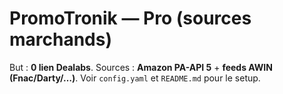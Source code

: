 # PromoTronik — Pro (sources marchands)

But : **0 lien Dealabs**. Sources : **Amazon PA-API 5** + **feeds AWIN (Fnac/Darty/…)**.
Voir `config.yaml` et `README.md` pour le setup.
